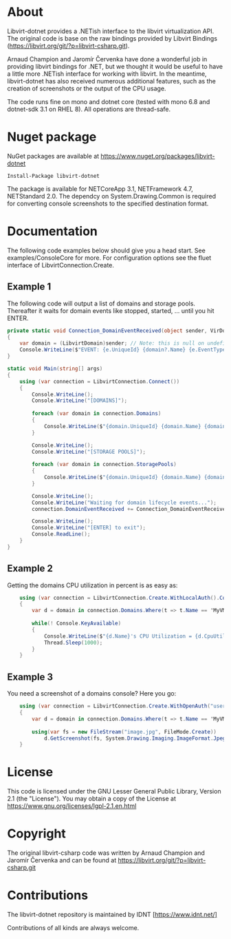 # About

Libvirt-dotnet provides a .NETish interface to the libvirt virtualization API. 
The original code is base on the raw bindings provided by Libvirt Bindings (https://libvirt.org/git/?p=libvirt-csharp.git).

Arnaud Champion and Jaromír Červenka have done a wonderful job in providing 
libvirt bindings for .NET, but we thought it would be useful to have a little 
more .NETish interface for working with libvirt. In the meantime, libvirt-dotnet 
has also received numerous additional features, such as the creation of screenshots 
or the output of the CPU usage. 

The code runs fine on mono and dotnet core (tested with mono 6.8 and dotnet-sdk 3.1 on RHEL 8). All operations are thread-safe.

# Nuget package

NuGet packages are available at https://www.nuget.org/packages/libvirt-dotnet

```PS
Install-Package libvirt-dotnet
```

The package is available for NETCoreApp 3.1, NETFramework 4.7, NETStandard 2.0. The dependcy on System.Drawing.Common is required for converting console screenshots to the specified destination format.
 
# Documentation
 
The following code examples below should give you a head start. 
See examples/ConsoleCore for more. For configuration options see the fluet interface of LibvirtConnection.Create.

## Example 1

The following code will output a list of domains and storage pools. Thereafter it 
waits for domain events like stopped, started, ... until you hit ENTER.

```c#
private static void Connection_DomainEventReceived(object sender, VirDomainEventArgs e)
{
    var domain = (LibvirtDomain)sender; // Note: this is null on undefine event
    Console.WriteLine($"EVENT: {e.UniqueId} {domain?.Name} {e.EventType}");
}

static void Main(string[] args)
{
    using (var connection = LibvirtConnection.Connect())
    {
		Console.WriteLine();
		Console.WriteLine("[DOMAINS]");
		
		foreach (var domain in connection.Domains)
		{
			Console.WriteLine($"{domain.UniqueId} {domain.Name} {domain.State}");
		}

		Console.WriteLine();
		Console.WriteLine("[STORAGE POOLS]");
		
		foreach (var domain in connection.StoragePools)
		{
			Console.WriteLine($"{domain.UniqueId} {domain.Name} {domain.State}");
		}

        Console.WriteLine();
        Console.WriteLine("Waiting for domain lifecycle events...");
        connection.DomainEventReceived += Connection_DomainEventReceived;

        Console.WriteLine();
        Console.WriteLine("[ENTER] to exit");
        Console.ReadLine();
    }
}
```

## Example 2

Getting the domains CPU utilization in percent is as easy as:

```c#
    using (var connection = LibvirtConnection.Create.WithLocalAuth().Connect())
    {
		var d = domain in connection.Domains.Where(t => t.Name == 'MyVM').First();
		
		while(! Console.KeyAvailable)
		{
		    Console.WriteLine($"{d.Name}'s CPU Utilization = {d.CpuUtilization.LastSecond}%");
		    Thread.Sleep(1000);
		}
	}
```

## Example 3

You need a screenshot of a domains console? Here you go:

```c#
    using (var connection = LibvirtConnection.Create.WithOpenAuth("user", "pass").Connect("@"qemu:///system"))
    {
		var d = domain in connection.Domains.Where(t => t.Name == 'MyVM').First();
		
		using(var fs = new FileStream("image.jpg", FileMode.Create))
			d.GetScreenshot(fs, System.Drawing.Imaging.ImageFormat.Jpeg);
	}
```

# License

This code is licensed under the GNU Lesser General Public Library, Version 2.1 (the "License"). 
You may obtain a copy of the License at https://www.gnu.org/licenses/lgpl-2.1.en.html

# Copyright

The original libvirt-csharp code was written by Arnaud Champion and Jaromír Červenka and can be found at
https://libvirt.org/git/?p=libvirt-csharp.git

# Contributions 

The libvirt-dotnet repository is maintained by IDNT [https://www.idnt.net/]

Contributions of all kinds are always welcome.
